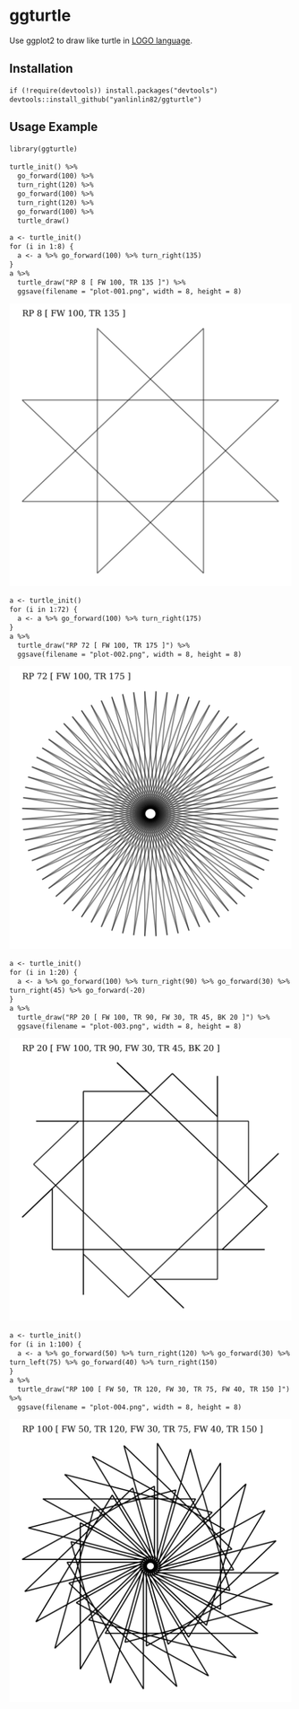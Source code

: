 # ggturtle

Use ggplot2 to draw like turtle in [LOGO language](https://en.wikipedia.org/wiki/Logo_%28programming_language%29).

## Installation

```{r}
if (!require(devtools)) install.packages("devtools")
devtools::install_github("yanlinlin82/ggturtle")
```

## Usage Example

```{r}
library(ggturtle)

turtle_init() %>%
  go_forward(100) %>%
  turn_right(120) %>%
  go_forward(100) %>%
  turn_right(120) %>%
  go_forward(100) %>%
  turtle_draw()
```

```{r}
a <- turtle_init()
for (i in 1:8) {
  a <- a %>% go_forward(100) %>% turn_right(135)
}
a %>%
  turtle_draw("RP 8 [ FW 100, TR 135 ]") %>%
  ggsave(filename = "plot-001.png", width = 8, height = 8)
```

![Example-001](plots/plot-001.svg)

```{r}
a <- turtle_init()
for (i in 1:72) {
  a <- a %>% go_forward(100) %>% turn_right(175)
}
a %>%
  turtle_draw("RP 72 [ FW 100, TR 175 ]") %>%
  ggsave(filename = "plot-002.png", width = 8, height = 8)
```

![Example-002](plots/plot-002.svg)

```{r}
a <- turtle_init()
for (i in 1:20) {
  a <- a %>% go_forward(100) %>% turn_right(90) %>% go_forward(30) %>% turn_right(45) %>% go_forward(-20)
}
a %>%
  turtle_draw("RP 20 [ FW 100, TR 90, FW 30, TR 45, BK 20 ]") %>%
  ggsave(filename = "plot-003.png", width = 8, height = 8)
```

![Example-003](plots/plot-003.svg)

```{r}
a <- turtle_init()
for (i in 1:100) {
  a <- a %>% go_forward(50) %>% turn_right(120) %>% go_forward(30) %>% turn_left(75) %>% go_forward(40) %>% turn_right(150)
}
a %>%
  turtle_draw("RP 100 [ FW 50, TR 120, FW 30, TR 75, FW 40, TR 150 ]") %>%
  ggsave(filename = "plot-004.png", width = 8, height = 8)
```

![Example-004](plots/plot-004.svg)
